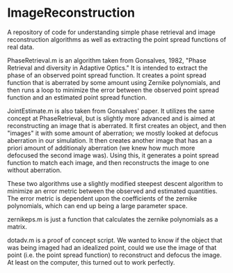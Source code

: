 # ImageReconstruction
A repository of code for understanding simple phase retrieval and image reconstruction 
algorithms as well as extracting the point spread functions of real data.

PhaseRetrieval.m is an algorithm taken from Gonsalves, 1982, "Phase Retrieval and diversity in Adaptive Optics." It is intended to extract the phase of an observed point spread function. It creates a point spread function that is aberrated by some amount using Zernike polynomials, and then runs a loop to minimize the error between the observed point spread function and an estimated point spread function.

JointEstimate.m is also taken from Gonsalves' paper. It utilizes the same concept at PhaseRetrieval, but is slightly more advanced and is aimed at reconstructing an image that is aberrated. It first creates an object, and then "images" it with some amount of aberration; we mostly looked at defocus aberration in our simulation. It then creates another image that has an a priori amount of additionaly aberration (we knew how much more defocused the second image was). Using this, it generates a point spread function to match each image, and then reconstructs the image to one without aberration.

These two algorithms use a slightly modified steepest descent algorithm to minimize an error metric between the observed and estimated quantities. The error metric is dependent upon the coefficients of the zernike polynomials, which can end up being a large parameter space.

zernikeps.m is just a function that calculates the zernike polynomials as a matrix.

dotadv.m is a proof of concept script. We wanted to know if the object that was being imaged had an idealized point, could we use the image of that point (i.e. the point spread function) to reconstruct and defocus the image. At least on the computer, this turned out to work perfectly.
